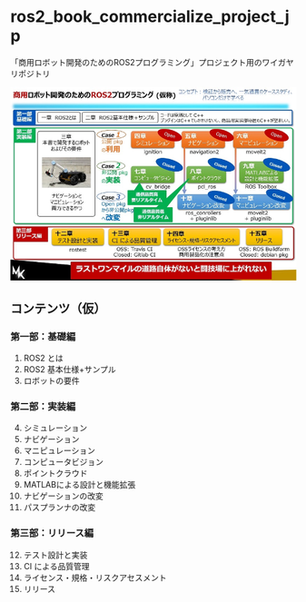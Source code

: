 # ros2_book_commercialize_project_jp
「商用ロボット開発のためのROS2プログラミング」プロジェクト用のワイガヤリポジトリ

![concept](.fig/concept.jpg)

## コンテンツ（仮）
### 第一部：基礎編
1. ROS2 とは
2. ROS2 基本仕様+サンプル
3. ロボットの要件
### 第二部：実装編
4. シミュレーション
5. ナビゲーション
6. マニピュレーション
7. コンピュータビジョン
8. ポイントクラウド
9. MATLABによる設計と機能拡張
10. ナビゲーションの改変
11. パスプランナの改変
### 第三部：リリース編
12. テスト設計と実装
13. CI による品質管理
14. ライセンス・規格・リスクアセスメント
15. リリース
